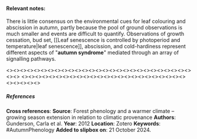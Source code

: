 #### **Relevant notes**:
There is little consensus on the environmental cues for leaf colouring and abscission in autumn, partly because the pool of ground observations is much smaller and events are difficult to quantify. Observations of growth cessation, bud set, [[Leaf senescence is controlled by photoperiod and temperature|leaf senescence]], abscission, and cold-hardiness represent different aspects of "**autumn syndrome**" mediated through an array of signalling pathways.

<><><><><><><><><><><><><><><><><><><><><><><><><><><><><>
<><><><><><><><><><><><><><><><><><><><><><><><><><><><><>
##### References
**Cross references**: 
**Source**: Forest phenology and a warmer climate – growing season extension in relation to climatic provenance
**Authors**: Gunderson, Carla et al. 
**Year**: 2012
**Location**: Zotero
**Keywords**: #AutumnPhenology
**Added to slipbox on**: 21 October 2024. 